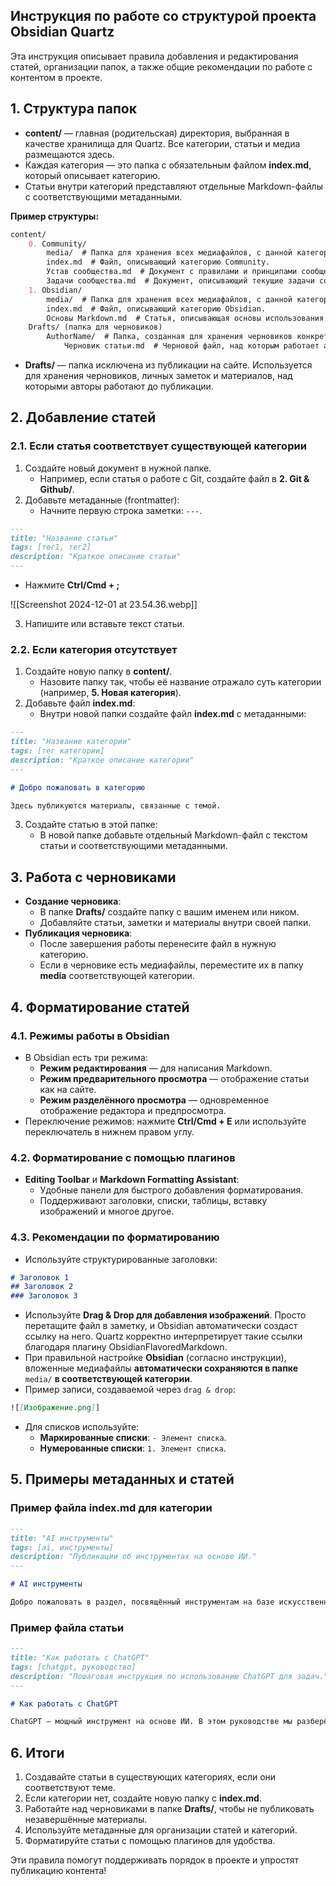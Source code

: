 ## Инструкция по работе со структурой проекта Obsidian Quartz

Эта инструкция описывает правила добавления и редактирования статей, организации папок, а также общие рекомендации по работе с контентом в проекте.

## 1. Структура папок

- **content/** — главная (родительская) директория, выбранная в качестве хранилища для Quartz. Все категории, статьи и медиа размещаются здесь.
- Каждая категория — это папка с обязательным файлом **index.md**, который описывает категорию.
- Статьи внутри категорий представляют отдельные Markdown-файлы с соответствующими метаданными.

**Пример структуры:**

```markdown
content/
    0. Community/
        media/  # Папка для хранения всех медиафайлов, с данной категорией.
        index.md  # Файл, описывающий категорию Community.
        Устав сообщества.md  # Документ с правилами и принципами сообщества.
        Задачи сообщества.md  # Документ, описывающий текущие задачи сообщества.
    1. Obsidian/
        media/  # Папка для хранения всех медиафайлов, с данной категорией.
        index.md  # Файл, описывающий категорию Obsidian.
        Основы Markdown.md  # Статья, описывающая основы использования Markdown.
    Drafts/ (папка для черновиков)
        AuthorName/  # Папка, созданная для хранения черновиков конкретного автора.
            Черновик статьи.md  # Черновой файл, над которым работает автор, прежде чем перенести его в основную категорию.
```

- **Drafts/** — папка исключена из публикации на сайте. Используется для хранения черновиков, личных заметок и материалов, над которыми авторы работают до публикации.

## 2. Добавление статей

### 2.1. Если статья соответствует существующей категории

1. Создайте новый документ в нужной папке.
   - Например, если статья о работе с Git, создайте файл в **2. Git & Github/**.
2. Добавьте метаданные (frontmatter):
   - Начните первую строка заметки: `---`.

```markdown
---
title: "Название статьи"
tags: [тег1, тег2]
description: "Краткое описание статьи"
---
```

   - Нажмите **Ctrl/Cmd + ;** 

![[Screenshot 2024-12-01 at 23.54.36.webp]]

3. Напишите или вставьте текст статьи.

### 2.2. Если категория отсутствует

1. Создайте новую папку в **content/**.
   - Назовите папку так, чтобы её название отражало суть категории (например, **5. Новая категория**).
2. Добавьте файл **index.md**:
   - Внутри новой папки создайте файл **index.md** с метаданными:

```markdown
---
title: "Название категории"
tags: [тег категории]
description: "Краткое описание категории"
---

# Добро пожаловать в категорию

Здесь публикуются материалы, связанные с темой.
```

3. Создайте статью в этой папке:
   - В новой папке добавьте отдельный Markdown-файл с текстом статьи и соответствующими метаданными.

## 3. Работа с черновиками

- **Создание черновика**:
  - В папке **Drafts/** создайте папку с вашим именем или ником.
  - Добавляйте статьи, заметки и материалы внутри своей папки.
- **Публикация черновика**:
  - После завершения работы перенесите файл в нужную категорию.
  - Если в черновике есть медиафайлы, переместите их в папку **media** соответствующей категории.

## 4. Форматирование статей

### 4.1. Режимы работы в Obsidian

- В Obsidian есть три режима:
  - **Режим редактирования** — для написания Markdown.
  - **Режим предварительного просмотра** — отображение статьи как на сайте.
  - **Режим разделённого просмотра** — одновременное отображение редактора и предпросмотра.
- Переключение режимов: нажмите **Ctrl/Cmd + E** или используйте переключатель в нижнем правом углу.

### 4.2. Форматирование с помощью плагинов

- **Editing Toolbar** и **Markdown Formatting Assistant**:
  - Удобные панели для быстрого добавления форматирования.
  - Поддерживают заголовки, списки, таблицы, вставку изображений и многое другое.

### 4.3. Рекомендации по форматированию

- Используйте структурированные заголовки:

```markdown
# Заголовок 1
## Заголовок 2
### Заголовок 3
```

- Используйте **Drag & Drop для добавления изображений**. Просто перетащите файл в заметку, и Obsidian автоматически создаст ссылку на него. Quartz корректно интерпретирует такие ссылки благодаря плагину ObsidianFlavoredMarkdown.  
- При правильной настройке **Obsidian** (согласно инструкции), вложенные медиафайлы **автоматически сохраняются в папке** `media/` **в соответствующей категории**.  
- Пример записи, создаваемой через `drag & drop`:

```markdown
![[Изображение.png]]
```

- Для списков используйте:
  - **Маркированные списки**: `- Элемент списка`.
  - **Нумерованные списки**: `1. Элемент списка`.

## 5. Примеры метаданных и статей

### Пример файла index.md для категории

```markdown
---
title: "AI инструменты"
tags: [ai, инструменты]
description: "Публикации об инструментах на основе ИИ."
---

# AI инструменты

Добро пожаловать в раздел, посвящённый инструментам на базе искусственного интеллекта.
```

### Пример файла статьи

```markdown
---
title: "Как работать с ChatGPT"
tags: [chatgpt, руководство]
description: "Пошаговая инструкция по использованию ChatGPT для задач."
---

# Как работать с ChatGPT

ChatGPT — мощный инструмент на основе ИИ. В этом руководстве мы разберём, как его использовать.
```

## 6. Итоги

1. Создавайте статьи в существующих категориях, если они соответствуют теме.
2. Если категории нет, создайте новую папку с **index.md**.
3. Работайте над черновиками в папке **Drafts/**, чтобы не публиковать незавершённые материалы.
4. Используйте метаданные для организации статей и категорий.
5. Форматируйте статьи с помощью плагинов для удобства.

Эти правила помогут поддерживать порядок в проекте и упростят публикацию контента!

